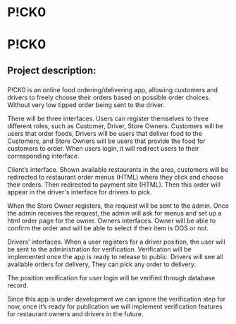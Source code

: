 # P!CK0
# P!CK0
  ## Project description:
  ### 
  P!CK0 is an online food ordering/delivering app, allowing customers and drivers to freely choose their orders based on possible order choices. Without very low tipped order being sent to the driver.

There will be three interfaces. Users can register themselves to three different roles, such as Customer, Driver, Store Owners. Customers will be users that order foods, Drivers will be users that deliver food to the Customers, and Store Owners will be users that provide the food for customers to order. When users login, it will redirect users to their corresponding interface.

Client’s interface. Shown available restaurants in the area, customers will be redirected to restaurant order menus (HTML) where they click and choose their orders. Then redirected to payment site (HTML). Then this order will appear in the driver's interface for drivers to pick.

When the Store Owner registers, the request will be sent to the admin. Once the admin receives the request, the admin will ask for menus and set up a html order page for the owner.
Owners interfaces. Owner will be able to confirm the order and will be able to select if their item is OOS or not.

Drivers’ interfaces. When a user registers for a driver position, the user will be sent to the administration for verification. Verification will be implemented once the app is ready to release to public. Drivers will see all available orders for delivery, They can pick any order to delivery.

The position verification for user login will be verified through database record. 

Since this app is under development we can ignore the verification step for now, once it’s ready for publication we will implement verification features for restaurant owners and drivers in the future. 
 
  ###
